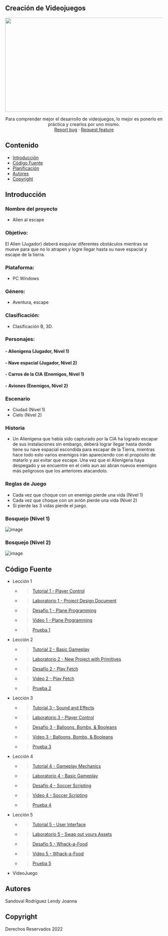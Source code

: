 ## Creación de Videojuegos
<p align="center">
    <img src="https://user-images.githubusercontent.com/8560750/195950148-0c0df38e-5f96-45ae-87c3-6922738c612d.jpg" alt="Logo" width=1200 height=300>

  <p align="center">
    Para comprender mejor el desarrollo de videojuegos, lo mejor es ponerlo en práctica y crearlos por uno mismo.
    <br>
    <a href="https://reponame/issues/new?template=bug.md">Report bug</a>
    ·
    <a href="https://reponame/issues/new?template=feature.md&labels=feature">Request feature</a>
  </p>
</p>


## Contenido

- [Introducción](#introducción)
- [Código Fuente](#código-fuente)
- [Planificación](#planificación)
- [Autores](#autores)
- [Copyright](#copyright)



## Introducción

### Nombre del proyecto
- Alien al escape
### Objetivo: 
 El Alien (Jugador) deberá esquivar diferentes obstáculos mientras se mueve para que no lo atrapen y logre llegar hasta su nave espacial y escape de la   tierra.
### Plataforma: 
- PC Windows
### Género:
- Aventura, escape
### Clasificación:
- Clasificación B, 3D. 
### Personajes:
#### - Alienigena (Jugador, Nivel 1)
#### - Nave espacial (Jugador, Nivel 2)
#### - Carros de la CIA (Enemigos, Nivel 1)
#### - Aviones (Enemigos, Nivel 2)

### Escenario 
- Ciudad (Nivel 1)
- Cielo (Nivel 2)

### Historia
- Un Alienígena que había sido capturado por la CIA ha logrado escapar de sus instalaciones sin embargo, deberá lograr llegar hasta donde tiene su nave espacial escondida para escapar de la Tierra, mientras hace todo esto varios enemigos irán apareciendo con el propósito de matarlo y así evitar que escape.
Una vez que el Alienígena haya despegado y se encuentre en el cielo aun asi abran nuevos enemigos más peligrosos que los anteriores atacandolo. 

### Reglas de Juego
- Cada vez que choque con un enemigo pierde una vida (Nivel 1)
- Cada vez que choque con un avión pierde una vida (Nivel 2)
- Si pierde las 3 vidas  pierde el juego.

### Bosquejo (Nivel 1)
![image](https://user-images.githubusercontent.com/80369054/200085047-cc5f257e-e138-475a-b46a-e349518efa33.png)

### Bosquejo (Nivel 2)
![image](https://user-images.githubusercontent.com/80369054/200085082-7b7151b2-8820-40a4-8257-1248112bca0f.png)


## Código Fuente

* Lección 1
  * > [Tutorial 1 - Player Control ](https://github.com/UTNG-Unity-GDGS2102-LJSR/Leccion_01/tree/main/Assets)
  * > [Laboratorio 1 - Project Design Document ](https://github.com/UTNG-Unity-GDGS2102-LJSR/Leccion01_Laboratorio/blob/main/Project%20Design%20Doc%20%5BWORD%5D.docx)
  * > [Desafío 1 - Plane Programming ](https://github.com/UTNG-Unity-GDGS2102-LJSR/Leccion01_Challenge/tree/main/Assets)
  * > [Video 1 - Plane Programming](https://drive.google.com/file/d/16z2d3Z__fhAr7p-sL_D1CV7DDLmAEcFs/view?usp=sharing)
  * > [Prueba 1](https://drive.google.com/file/d/14UF3Qp9z7SMNfuHe-5bgfmdI15zQfAcy/view?usp=sharing)
* Lección 2
  * > [Tutorial 2 - Basic Gameplay](https://github.com/UTNG-Unity-GDGS2102-LJSR/Leccion_02/tree/main/Assets)
  * > [Laboratorio 2 - New Project with Primitives](https://github.com/UTNG-Unity-GDGS2102-LJSR/Leccion02_Laboratorio/tree/main/Assets)
  * > [Desafío 2 - Play Fetch](https://github.com/UTNG-Unity-GDGS2102-LJSR/Leccion02_Challenge/tree/main/Assets)
  * > [Video 2 - Play Fetch ](https://drive.google.com/file/d/1A85yH7OYyf_n-1GX8eW4C_kfRyp2cph8/view?usp=sharing)
  * > [Prueba 2](https://drive.google.com/file/d/1-NdpPAH1jztjnov5cZ-x7uwReykVcwF3/view?usp=sharing)
* Lección 3
  * > [Tutorial 3 - Sound and Effects](https://github.com/UTNG-Unity-GDGS2102-LJSR/Leccion_03)
  * > [Laboratorio 3 - Player Control](https://github.com/UTNG-Unity-GDGS2102-LJSR/Leccion03_Laboratorio)
  * > [Desafío 3 - Balloons, Bombs, & Booleans](https://github.com/UTNG-Unity-GDGS2102-LJSR/Leccion03_Challenge)
  * > [Video 3 - Balloons, Bombs, & Booleans](https://drive.google.com/file/d/1p5aiuiI6pme0l4bUauBKklwQrokv92d_/view?usp=share_link)
  * > [Prueba 3](https://drive.google.com/file/d/1Yb4YFwQRTj2WedrJsmDK4qVpVijeSsPA/view?usp=sharing)
* Lección 4
  * > [Tutorial 4 - Gameplay Mechanics](https://github.com/UTNG-Unity-GDGS2102-LJSR/Leccion_04)
  * > [Laboratorio 4 -  Basic Gameplay](https://github.com/UTNG-Unity-GDGS2102-LJSR/Leccion04_Laboratorio)
  * > [Desafío 4 - Soccer Scripting](https://github.com/UTNG-Unity-GDGS2102-LJSR/Leccion04_Challenge)
  * > [Video 4 - Soccer Scripting](https://drive.google.com/file/d/1_Ii207WKm8nFv7OuNES6CP3kPR4xiuPr/view?usp=share_link)
  * > [Prueba 4](https://drive.google.com/file/d/1JKVmr3qhkdXZOshUNhjYrjEUbwYB_dfu/view?usp=sharing)
* Lección 5
  * > [Tutorial 5 - User Interface](https://github.com/UTNG-Unity-GDGS2102-LJSR/Leccion_05)
  * > [Laboratorio 5 - Swap out yours Assets](https://github.com/UTNG-Unity-GDGS2102-LJSR/Leccion05_Laboratorio)
  * > [Desafío 5 - Whack-a-Food](https://github.com/UTNG-Unity-GDGS2102-LJSR/Leccion05_Challenge)
  * > [Video 5 - Whack-a-Food](https://drive.google.com/file/d/11U3RtDW41ci-CZxp2vPf17Z5d32BvG5Y/view?usp=share_link)
  * > [Prueba 5](https://drive.google.com/file/d/1A6JmX-5kifPfBX4cpTCYK2PeKfQDF7GX/view?usp=sharing)
* VideoJuego

## Autores
Sandoval Rodríguez Lendy Joanna

## Copyright
Derechos Reservados 2022
